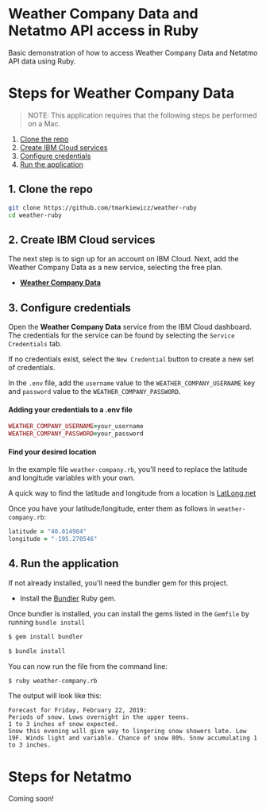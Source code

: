 # Weather Company Data and Netatmo API access in Ruby

Basic demonstration of how to access Weather Company Data and Netatmo API data using Ruby.

# Steps for Weather Company Data

> NOTE: This application requires that the following steps be performed on a Mac.

1. [Clone the repo](#1-clone-the-repo)
1. [Create IBM Cloud services](#2-create-ibm-cloud-services)
1. [Configure credentials](#3-configure-credentials)
1. [Run the application](#4-run-the-application)

## 1. Clone the repo

```bash
git clone https://github.com/tmarkiewicz/weather-ruby
cd weather-ruby
```

## 2. Create IBM Cloud services
The next step is to sign up for an account on IBM Cloud. Next, add the Weather Company Data as a new service, selecting the free plan.

* [**Weather Company Data**](https://cloud.ibm.com/catalog/services/weather-company-data)

## 3. Configure credentials

Open the **Weather Company Data** service from the IBM Cloud dashboard. The credentials for the service can be found by selecting the `Service Credentials` tab.

If no credentials exist, select the `New Credential` button to create a new set of credentials.

In the `.env` file, add the `username` value to the `WEATHER_COMPANY_USERNAME` key and `password` value to the `WEATHER_COMPANY_PASSWORD`.

#### Adding your credentials to a .env file
``` ruby
WEATHER_COMPANY_USERNAME=your_username
WEATHER_COMPANY_PASSWORD=your_password
```

#### Find your desired location
In the example file `weather-company.rb`, you'll need to replace the latitude and longitude variables with your own.

A quick way to find the latitude and longitude from a location is [LatLong.net](https://www.latlong.net/)

Once you have your latitude/longitude, enter them as follows in `weather-company.rb`:

``` ruby
latitude = "40.014984"
longitude = "-105.270546"
```

## 4. Run the application

If not already installed, you'll need the bundler gem for this project.

* Install the [Bundler](https://bundler.io/) Ruby gem.

Once bundler is installed, you can install the gems listed in the `Gemfile` by running `bundle install`


``` bash
$ gem install bundler
```

``` bash
$ bundle install
```

You can now run the file from the command line:

``` bash
$ ruby weather-company.rb
```

The output will look like this:

```
Forecast for Friday, February 22, 2019:
Periods of snow. Lows overnight in the upper teens.
1 to 3 inches of snow expected.
Snow this evening will give way to lingering snow showers late. Low 19F. Winds light and variable. Chance of snow 80%. Snow accumulating 1 to 3 inches.
```

# Steps for Netatmo
Coming soon!
